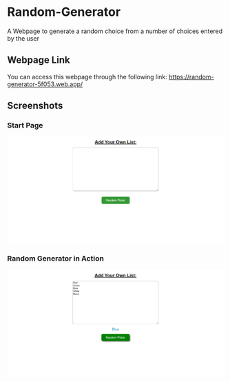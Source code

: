 # Random-Generator
A Webpage to generate a random choice from a number of choices entered by the user

## Webpage Link
You can access this webpage through the following link: https://random-generator-5f053.web.app/

## Screenshots

### Start Page
![App Screenshot](https://github.com/youssef-gerges-ramzy-mokhtar/Random-Generator/blob/main/Screenshots/1.png?raw=true)

### Random Generator in Action
![App Screenshot](https://github.com/youssef-gerges-ramzy-mokhtar/Random-Generator/blob/main/Screenshots/2.png?raw=true)
